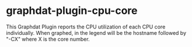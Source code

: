 graphdat-plugin-cpu-core
========================

This Graphdat Plugin reports the CPU utilization of each CPU core individually.
When graphed, in the legend will be the hostname followed by "-CX" where X is the core number.
